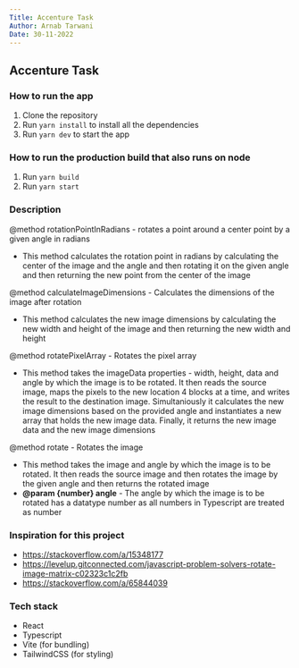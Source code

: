 ```yaml
--- 
Title: Accenture Task
Author: Arnab Tarwani
Date: 30-11-2022
---
```


## Accenture Task

### How to run the app 

1. Clone the repository
2. Run `yarn install` to install all the dependencies
3. Run `yarn dev` to start the app

### How to run the production build that also runs on node
1. Run `yarn build`
2. Run `yarn start`

### Description

@method rotationPointInRadians - rotates a point around a center point by a given angle in radians
- This method calculates the rotation point in radians by calculating the center of the image and the angle and then rotating it on the given angle and then returning the new point from the center of the image

@method calculateImageDimensions - Calculates the dimensions of the image after rotation
- This method calculates the new image dimensions by calculating the new width and height of the image and then returning the new width and height 

@method rotatePixelArray - Rotates the pixel array
- This method takes the imageData properties - width, height, data and angle by which the image is to be rotated. It then reads the source image, maps the pixels to the new location 4 blocks at a time, and writes the result to the destination image. Simultaniously it calculates the new image dimensions based on the provided angle and instantiates a new array that holds the new image data. Finally, it returns the new image data and the new image dimensions

@method rotate - Rotates the image
- This method takes the image and angle by which the image is to be rotated. It then reads the source image and then rotates the image by the given angle and then returns the rotated image 
- **@param {number} angle** - The angle by which the image is to be rotated has a datatype number as all numbers in Typescript are treated as number 

### Inspiration for this project
- https://stackoverflow.com/a/15348177
- https://levelup.gitconnected.com/javascript-problem-solvers-rotate-image-matrix-c02323c1c2fb
- https://stackoverflow.com/a/65844039

### Tech stack
- React
- Typescript
- Vite (for bundling)
- TailwindCSS (for styling)
